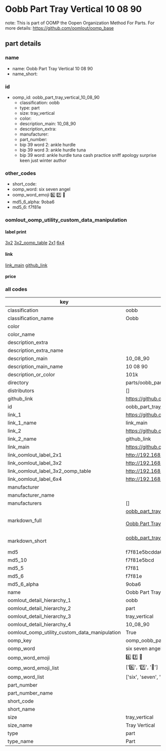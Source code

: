 # Oobb Part Tray Vertical 10 08 90  

note: This is part of OOMP the Oopen Organization Method For Parts. For more details: https://github.com/oomlout/oomp_base

##  part details





### name
* name: Oobb Part Tray Vertical 10 08 90
* name_short: 
### id
* oomp_id: oobb_part_tray_vertical_10_08_90
  * classification: oobb
  * type: part
  * size: tray_vertical
  * color: 
  * description_main: 10_08_90
  * description_extra: 
  * manufacturer: 
  * part_number: 
  * bip 39 word 2: ankle hurdle
  * bip 39 word 3: ankle hurdle tuna
  * bip 39 word: ankle hurdle tuna cash practice sniff apology surprise keen just winter author

### other_codes
* short_code: 
* oomp_word: six seven angel
* oomp_word_emoji :six: :seven: :angel:
* md5_6_alpha: 9oba6
* md5_6: f7f81e






### oomlout_oomp_utility_custom_data_manipulation
#### label print
[3x2](http://192.168.1.245:1112/?label=oomp%209oba6)
[3x2_oomp_table](http://192.168.1.107:1112/?label=oomp%209oba6)
[2x1](http://192.168.1.242:1112/?label=oomp%209oba6)
[6x4](http://192.168.1.55:1112/?label=oomp%209oba6)    

#### link

[link_main](https://github.com/oomlout/oomlout_oomp_current_version_messy/tree/main/parts/oobb_part_tray_vertical_10_08_90) [github_link](https://github.com/oomlout/oomlout_oomp_part_src/tree/main/parts/oobb_part_tray_vertical_10_08_90)                             

#### price







### all codes 
| key | value |  
| --- | --- |  
| classification | oobb |  
| classification_name | Oobb |  
| color |  |  
| color_name |  |  
| description_extra |  |  
| description_extra_name |  |  
| description_main | 10_08_90 |  
| description_main_name | 10 08 90 |  
| description_or_color | 101k |  
| directory | parts/oobb_part_tray_vertical_10_08_90 |  
| distributors | [] |  
| github_link | https://github.com/oomlout/oomlout_oomp_part_src/tree/main/parts/oobb_part_tray_vertical_10_08_90 |  
| id | oobb_part_tray_vertical_10_08_90 |  
| link_1 | https://github.com/oomlout/oomlout_oomp_current_version_messy/tree/main/parts/oobb_part_tray_vertical_10_08_90 |  
| link_1_name | link_main |  
| link_2 | https://github.com/oomlout/oomlout_oomp_part_src/tree/main/parts/oobb_part_tray_vertical_10_08_90 |  
| link_2_name | github_link |  
| link_main | https://github.com/oomlout/oomlout_oomp_current_version_messy/tree/main/parts/oobb_part_tray_vertical_10_08_90 |  
| link_oomlout_label_2x1 | http://192.168.1.242:1112/?label=oomp%209oba6 |  
| link_oomlout_label_3x2 | http://192.168.1.245:1112/?label=oomp%209oba6 |  
| link_oomlout_label_3x2_oomp_table | http://192.168.1.107:1112/?label=oomp%209oba6 |  
| link_oomlout_label_6x4 | http://192.168.1.55:1112/?label=oomp%209oba6 |  
| manufacturer |  |  
| manufacturer_name |  |  
| manufacturers | [] |  
| markdown_full | [oobb_part_tray_vertical_10_08_90](https://github.com/oomlout/oomlout_oomp_current_version_messy/tree/main/parts/oobb_part_tray_vertical_10_08_90)<br>[](https://github.com/oomlout/oomlout_oomp_current_version_messy/tree/main/parts/oobb_part_tray_vertical_10_08_90)<br>[Oobb Part Tray Vertical 10 08 90](https://github.com/oomlout/oomlout_oomp_current_version_messy/tree/main/parts/oobb_part_tray_vertical_10_08_90)<br><br> |  
| markdown_short | [oobb_part_tray_vertical_10_08_90](https://github.com/oomlout/oomlout_oomp_current_version_messy/tree/main/parts/oobb_part_tray_vertical_10_08_90)<br><br> |  
| md5 | f7f81e5bcdda614f35d4b235d4dbe049 |  
| md5_10 | f7f81e5bcd |  
| md5_5 | f7f81 |  
| md5_6 | f7f81e |  
| md5_6_alpha | 9oba6 |  
| name | Oobb Part Tray Vertical 10 08 90 |  
| oomlout_detail_hierarchy_1 | oobb |  
| oomlout_detail_hierarchy_2 | part |  
| oomlout_detail_hierarchy_3 | tray_vertical |  
| oomlout_detail_hierarchy_4 | 10_08_90 |  
| oomlout_oomp_utility_custom_data_manipulation | True |  
| oomp_key | oomp_oobb_part_tray_vertical_10_08_90 |  
| oomp_word | six seven angel |  
| oomp_word_emoji | :six: :seven: :angel: |  
| oomp_word_emoji_list | [':six:', ':seven:', ':angel:'] |  
| oomp_word_list | ['six', 'seven', 'angel'] |  
| part_number |  |  
| part_number_name |  |  
| short_code |  |  
| short_name |  |  
| size | tray_vertical |  
| size_name | Tray Vertical |  
| type | part |  
| type_name | Part |  
